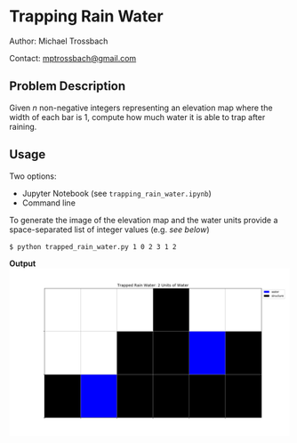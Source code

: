 # Trapping Rain Water

Author: Michael Trossbach

Contact: mptrossbach@gmail.com

## Problem Description

Given *n* non-negative integers representing an elevation map where the width of each bar is 1, compute how much water it is able to trap after raining.

## Usage
Two options:
- Jupyter Notebook (see `trapping_rain_water.ipynb`)
- Command line

To generate the image of the elevation map and the water units provide a space-separated list of integer values (e.g. *see below*)

```
$ python trapped_rain_water.py 1 0 2 3 1 2
```

**Output**
![alt text](https://raw.githubusercontent.com/michotross257/trapped-rain-water/master/images/readme_trapped_water.jpg)
